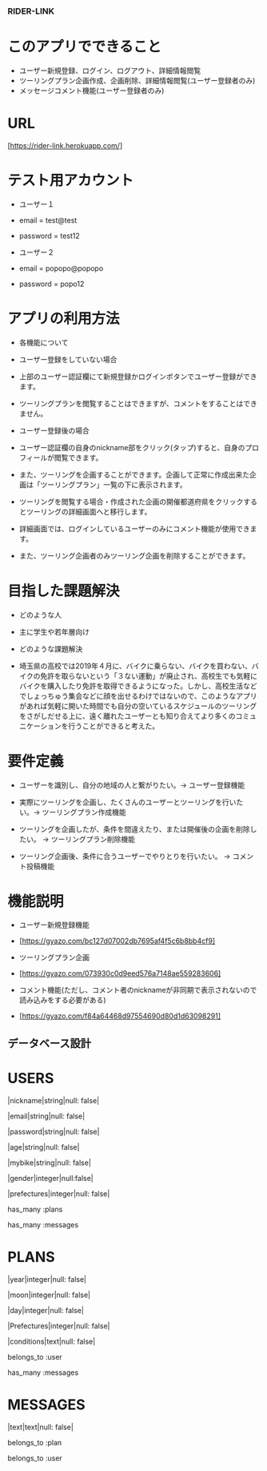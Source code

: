 ### RIDER-LINK

# このアプリでできること

* ユーザー新規登録、ログイン、ログアウト、詳細情報閲覧
* ツーリングプラン企画作成、企画削除、詳細情報閲覧(ユーザー登録者のみ)
* メッセージコメント機能(ユーザー登録者のみ)

# URL
[https://rider-link.herokuapp.com/]

# テスト用アカウント

* ユーザー１
* email = test@test
* password = test12

* ユーザー２
* email = popopo@popopo
* password = popo12

# アプリの利用方法

* 各機能について
* ユーザー登録をしていない場合
* 上部のユーザー認証欄にて新規登録かログインボタンでユーザー登録ができます。
* ツーリングプランを閲覧することはできますが、コメントをすることはできません。

* ユーザー登録後の場合
* ユーザー認証欄の自身のnickname部をクリック(タップ)すると、自身のプロフィールが閲覧できます。
* また、ツーリングを企画することができます。企画して正常に作成出来た企画は「ツーリングプラン」一覧の下に表示されます。

* ツーリングを閲覧する場合・作成された企画の開催都道府県をクリックするとツーリングの詳細画面へと移行します。
* 詳細画面では、ログインしているユーザーのみにコメント機能が使用できます。
* また、ツーリング企画者のみツーリング企画を削除することができます。

# 目指した課題解決

* どのような人
* 主に学生や若年層向け

* どのような課題解決
* 埼玉県の高校では2019年４月に、バイクに乗らない、バイクを買わない、バイクの免許を取らないという「３ない運動」が廃止され、高校生でも気軽にバイクを購入したり免許を取得できるようになった。しかし、高校生活などでしょっちゅう集会などに顔を出せるわけではないので、このようなアプリがあれば気軽に開いた時間でも自分の空いているスケジュールのツーリングをさがしだせる上に、遠く離れたユーザーとも知り合えてより多くのコミュニケーションを行うことができると考えた。

# 要件定義

* ユーザーを識別し、自分の地域の人と繋がりたい。-> ユーザー登録機能

* 実際にツーリングを企画し、たくさんのユーザーとツーリングを行いたい。-> ツーリングプラン作成機能

* ツーリングを企画したが、条件を間違えたり、または開催後の企画を削除したい。 -> ツーリングプラン削除機能

* ツーリング企画後、条件に合うユーザーでやりとりを行いたい。 -> コメント投稿機能

# 機能説明
* ユーザー新規登録機能
* [https://gyazo.com/bc127d07002db7695af4f5c6b8bb4cf9]

* ツーリングプラン企画
* [https://gyazo.com/073930c0d9eed576a7148ae559283606]

* コメント機能(ただし、コメント者のnicknameが非同期で表示されないので読み込みをする必要がある)
* [https://gyazo.com/f84a64468d97554690d80d1d63098291]

## データベース設計

# USERS

|nickname|string|null: false|

|email|string|null: false|

|password|string|null: false|

|age|string|null: false|

|mybike|string|null: false|

|gender|integer|null:false|

|prefectures|integer|null: false|

has_many :plans

has_many :messages

# PLANS

|year|integer|null: false|

|moon|integer|null: false|

|day|integer|null: false|

|Prefectures|integer|null: false|

|conditions|text|null: false|

belongs_to :user

has_many :messages

# MESSAGES

|text|text|null: false|

belongs_to :plan

belongs_to :user








